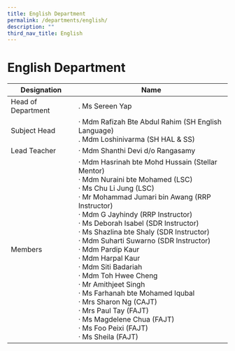 ```yaml
---
title: English Department
permalink: /departments/english/
description: ""
third_nav_title: English
---
```

# English Department

|     Designation    |        Name         |
|------------------|-----------------------------------------------------------------------------------------------------------------------------------------------------------------------------------------------------------------------------------------------------------------------------------------------------------------------------------------------------------------------------------------------------------------------------------------------------------------------------------------------------------------------------------------------------------------------------------------------------------------------------------------------------------------------------------------------------------------------------------------------|
| Head of Department |          . Ms Sereen Yap               |
|    Subject Head    |                     ·    Mdm Rafizah Bte Abdul Rahim  (SH English Language)<br>.    Mdm Loshinivarma (SH HAL &amp; SS)                                    |
|     Lead Teacher   |          ·    Mdm Shanthi Devi d/o Rangasamy<br>        |
|      Members       | ·       Mdm Hasrinah bte Mohd Hussain (Stellar Mentor)<br>·       Mdm Nuraini bte Mohamed (LSC)<br>·       Ms Chu Li Jung (LSC)<br>·       Mr Mohammad Jumari bin Awang (RRP Instructor)<br>·       Mdm G Jayhindy (RRP Instructor)<br>·       Ms Deborah Isabel (SDR Instructor)<br>·       Ms Shazlina bte Shaly (SDR Instructor)<br>·       Mdm Suharti Suwarno (SDR Instructor)<br>·       Mdm Pardip Kaur<br>·       Mdm Harpal Kaur<br>·       Mdm Siti Badariah<br>·       Mdm Toh Hwee Cheng<br>·       Mr Amithjeet Singh<br>·       Ms Farhanah bte Mohamed Iqubal<br>·       Mrs Sharon Ng (CAJT)<br>·       Mrs Paul Tay (FAJT)<br>·       Ms Magdelene Chua (FAJT)<br>·       Ms Foo Peixi (FAJT)<br>·       Ms Sheila (FAJT)  |